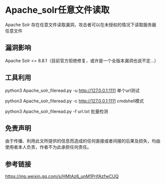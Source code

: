 # Apache_solr任意文件读取

Apache Solr 存在任意文件读取漏洞，攻击者可以在未授权的情况下读取服务器任意文件

## 漏洞影响

Apache Solr <= 8.8.1（目前官方拒绝修复，或许是一个全版本漏洞也说不定...）

## 工具利用

python3 Apache_solr_fileread.py -u http://127.0.0.1:1111 单个url测试

python3 Apache_solr_fileread.py -c http://127.0.0.1:1111 cmdshell模式

python3 Apache_solr_fileread.py -f url.txt 批量检测

## 免责声明

由于传播、利用此文所提供的信息而造成的任何直接或者间接的后果及损失，均由使用者本人负责，作者不为此承担任何责任。

## 参考链接

https://mp.weixin.qq.com/s/HMtAz6_unM1PrjfAzfwCUQ

